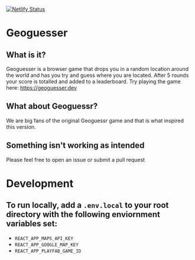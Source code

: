 [![Netlify Status](https://api.netlify.com/api/v1/badges/e753d99e-2fd4-471b-8cff-54506a5df9c6/deploy-status)](https://app.netlify.com/sites/youthful-shockley-e4ae63/deploys)

# Geoguesser

## What is it?

Geoguesser is a browser game that drops you in a random location around the world and has you try and guess where you are located. After 5 rounds your score is totalled and added to a leaderboard. Try playing the game here: https://geoguesser.dev

## What about Geoguessr?

We are big fans of the original Geoguessr game and that is what inspired this version.

## Something isn't working as intended

Please feel free to open an issue or submit a pull request


# Development

## To run locally, add a `.env.local` to your root directory with the following enviornment variables set:

* `REACT_APP_MAPS_API_KEY`
* `REACT_APP_GOOGLE_MAP_KEY`
* `REACT_APP_PLAYFAB_GAME_ID`
